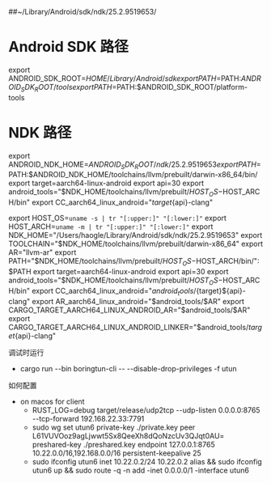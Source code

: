 ##~/Library/Android/sdk/ndk/25.2.9519653/


# Android SDK 路径
export ANDROID_SDK_ROOT=$HOME/Library/Android/sdk
export PATH=$PATH:$ANDROID_SDK_ROOT/tools
export PATH=$PATH:$ANDROID_SDK_ROOT/platform-tools
# NDK 路径
export ANDROID_NDK_HOME=$ANDROID_SDK_ROOT/ndk/25.2.9519653
export PATH=$PATH:$ANDROID_NDK_HOME/toolchains/llvm/prebuilt/darwin-x86_64/bin/
export target=aarch64-linux-android
export api=30
export android_tools="$NDK_HOME/toolchains/llvm/prebuilt/$HOST_OS-$HOST_ARCH/bin"
export CC_aarch64_linux_android="${target}${api}-clang"


export HOST_OS=`uname -s | tr "[:upper:]" "[:lower:]"`
export HOST_ARCH=`uname -m | tr "[:upper:]" "[:lower:]"`
export NDK_HOME="/Users/haogle/Library/Android/sdk/ndk/25.2.9519653"
export TOOLCHAIN="$NDK_HOME/toolchains/llvm/prebuilt/darwin-x86_64"
export AR="llvm-ar"
export PATH="$NDK_HOME/toolchains/llvm/prebuilt/$HOST_OS-$HOST_ARCH/bin/":$PATH
export target=aarch64-linux-android
export api=30
export android_tools="$NDK_HOME/toolchains/llvm/prebuilt/$HOST_OS-$HOST_ARCH/bin"
export CC_aarch64_linux_android="$android_tools/${target}${api}-clang"
export AR_aarch64_linux_android="$android_tools/$AR"
export CARGO_TARGET_AARCH64_LINUX_ANDROID_AR="$android_tools/$AR"
export CARGO_TARGET_AARCH64_LINUX_ANDROID_LINKER="$android_tools/${target}${api}-clang"

调试时运行
- cargo run --bin boringtun-cli -- --disable-drop-privileges -f utun

如何配置
- on macos for client
  - RUST_LOG=debug target/release/udp2tcp --udp-listen 0.0.0.0:8765 --tcp-forward 192.168.22.33:7791
  - sudo wg set utun6 private-key ./private.key peer L61VUVOoz9agLjwwt5Sx8QeeXh8dQoNzcUv3QJqt0AU= preshared-key ./preshared.key endpoint 127.0.0.1:8765 10.22.0.0/16,192.168.0.0/16 persistent-keepalive 25
  - sudo ifconfig utun6 inet 10.22.0.2/24 10.22.0.2 alias && sudo ifconfig utun6 up && sudo route -q -n add -inet 0.0.0.0/1 -interface utun6
